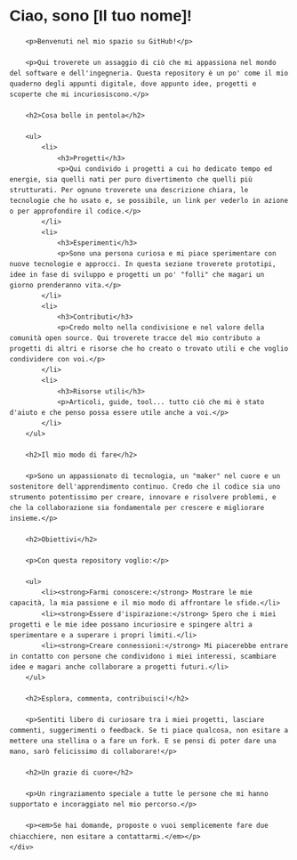 <!DOCTYPE html>
<html lang="it">
<head>
    <meta charset="UTF-8">
    <meta name="viewport" content="width=device-width, initial-scale=1.0">
    <title>[Il tuo nome] - GitHub</title>
    <style>
        body {
            font-family: sans-serif;
            margin: 20px;
            line-height: 1.6;
        }
        h1, h2, h3 {
            font-weight: 600;
        }
        h1 {
            font-size: 2em;
            margin-bottom: 10px;
        }
        h2 {
            font-size: 1.5em;
            margin-top: 20px;
        }
        h3 {
            font-size: 1.2em;
            margin-top: 15px;
        }
        ul {
            list-style-type: disc;
            margin-left: 20px;
        }
        a {
            color: #007bff;
            text-decoration: none;
        }
        a:hover {
            text-decoration: underline;
        }
        .container {
            max-width: 800px;
            margin: 0 auto;
        }
    </style>
</head>
<body>
    <div class="container">
        <h1>Ciao, sono [Il tuo nome]!</h1>

        <p>Benvenuti nel mio spazio su GitHub!</p>

        <p>Qui troverete un assaggio di ciò che mi appassiona nel mondo del software e dell'ingegneria. Questa repository è un po' come il mio quaderno degli appunti digitale, dove appunto idee, progetti e scoperte che mi incuriosiscono.</p>

        <h2>Cosa bolle in pentola</h2>

        <ul>
            <li>
                <h3>Progetti</h3>
                <p>Qui condivido i progetti a cui ho dedicato tempo ed energie, sia quelli nati per puro divertimento che quelli più strutturati. Per ognuno troverete una descrizione chiara, le tecnologie che ho usato e, se possibile, un link per vederlo in azione o per approfondire il codice.</p>
            </li>
            <li>
                <h3>Esperimenti</h3>
                <p>Sono una persona curiosa e mi piace sperimentare con nuove tecnologie e approcci. In questa sezione troverete prototipi, idee in fase di sviluppo e progetti un po' "folli" che magari un giorno prenderanno vita.</p>
            </li>
            <li>
                <h3>Contributi</h3>
                <p>Credo molto nella condivisione e nel valore della comunità open source. Qui troverete tracce del mio contributo a progetti di altri e risorse che ho creato o trovato utili e che voglio condividere con voi.</p>
            </li>
            <li>
                <h3>Risorse utili</h3>
                <p>Articoli, guide, tool... tutto ciò che mi è stato d'aiuto e che penso possa essere utile anche a voi.</p>
            </li>
        </ul>

        <h2>Il mio modo di fare</h2>

        <p>Sono un appassionato di tecnologia, un "maker" nel cuore e un sostenitore dell'apprendimento continuo. Credo che il codice sia uno strumento potentissimo per creare, innovare e risolvere problemi, e che la collaborazione sia fondamentale per crescere e migliorare insieme.</p>

        <h2>Obiettivi</h2>

        <p>Con questa repository voglio:</p>

        <ul>
            <li><strong>Farmi conoscere:</strong> Mostrare le mie capacità, la mia passione e il mio modo di affrontare le sfide.</li>
            <li><strong>Essere d'ispirazione:</strong> Spero che i miei progetti e le mie idee possano incuriosire e spingere altri a sperimentare e a superare i propri limiti.</li>
            <li><strong>Creare connessioni:</strong> Mi piacerebbe entrare in contatto con persone che condividono i miei interessi, scambiare idee e magari anche collaborare a progetti futuri.</li>
        </ul>

        <h2>Esplora, commenta, contribuisci!</h2>

        <p>Sentiti libero di curiosare tra i miei progetti, lasciare commenti, suggerimenti o feedback. Se ti piace qualcosa, non esitare a mettere una stellina o a fare un fork. E se pensi di poter dare una mano, sarò felicissimo di collaborare!</p>

        <h2>Un grazie di cuore</h2>

        <p>Un ringraziamento speciale a tutte le persone che mi hanno supportato e incoraggiato nel mio percorso.</p>

        <p><em>Se hai domande, proposte o vuoi semplicemente fare due chiacchiere, non esitare a contattarmi.</em></p>
    </div>
</body>
</html>
